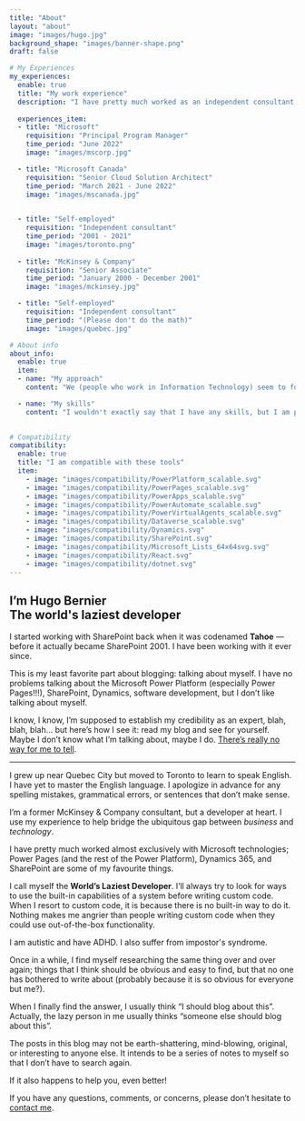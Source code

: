 ```yaml
---
title: "About"
layout: "about"
image: "images/hugo.jpg"
background_shape: "images/banner-shape.png"
draft: false

# My Experiences
my_experiences:
  enable: true
  title: "My work experience"
  description: "I have pretty much worked as an independent consultant since I was 16 years old, so I'm not going to list every company I have worked for!<br/> Every client I have ever worked for matters; here are the highlights."
  
  experiences_item:
  - title: "Microsoft"
    requisition: "Principal Program Manager"
    time_period: "June 2022"
    image: "images/mscorp.jpg"

  - title: "Microsoft Canada"
    requisition: "Senior Cloud Solution Architect"
    time_period: "March 2021 - June 2022"
    image: "images/mscanada.jpg"

    
  - title: "Self-employed"
    requisition: "Independent consultant"
    time_period: "2001 - 2021"
    image: "images/toronto.png"
    
  - title: "McKinsey & Company"
    requisition: "Senior Associate"
    time_period: "January 2000 - December 2001"
    image: "images/mckinsey.jpg"

  - title: "Self-employed"
    requisition: "Independent consultant"
    time_period: "(Please don't do the math)"
    image: "images/quebec.jpg"

# About info
about_info:
  enable: true
  item:
  - name: "My approach"
    content: "We (people who work in Information Technology) seem to forget that we write software for people -- not for computers. We also seem to treat every software project like it is the first project that we have ever done, and I drives me absolutely bonkers! Work on smaller deliverables, learn from your mistakes, and adopt a delivery mindset. Rinse and repeat."

  - name: "My skills"
    content: "I wouldn't exactly say that I have any skills, but I am passionate about a whole bunch of things. Power Platform, Dynamics 365, SharePoint (including SPFx), .NET are the obvious ones. Agile development (Certified SCRUM Master). User Experience and anything related to how we perceive and process information. Accessibility, and diversity and inclusion. Community-building and public speaking. I hope that what I lack in skills, I make up for with passion."

    
# Compatibility
compatibility:
  enable: true
  title: "I am compatible with these tools"
  item:
    - image: "images/compatibility/PowerPlatform_scalable.svg"
    - image: "images/compatibility/PowerPages_scalable.svg"
    - image: "images/compatibility/PowerApps_scalable.svg"
    - image: "images/compatibility/PowerAutomate_scalable.svg"
    - image: "images/compatibility/PowerVirtualAgents_scalable.svg"
    - image: "images/compatibility/Dataverse_scalable.svg"
    - image: "images/compatibility/Dynamics.svg"
    - image: "images/compatibility/SharePoint.svg"
    - image: "images/compatibility/Microsoft_Lists_64x64svg.svg"
    - image: "images/compatibility/React.svg"
    - image: "images/compatibility/dotnet.svg"
---
```


## I’m Hugo Bernier <br> <strong>The world's laziest developer</strong>

I started working with SharePoint back when it was codenamed **Tahoe** — before it actually became SharePoint 2001. I have been working with it ever since.

This is my least favorite part about blogging: talking about myself. I have no problems talking about the Microsoft Power Platform (especially Power Pages!!!), SharePoint, Dynamics, software development, but I don’t like talking about myself.

I know, I know, I’m supposed to establish my credibility as an expert, blah, blah, blah… but here’s how I see it: read my blog and see for yourself. Maybe I don’t know what I’m talking about, maybe I do. [There’s really no way for me to tell](https://en.wikipedia.org/wiki/Dunning%E2%80%93Kruger_effect).

* * *

I grew up near Quebec City but moved to Toronto to learn to speak English. I have yet to master the English language. I apologize in advance for any spelling mistakes, grammatical errors, or sentences that don’t make sense.

I’m a former McKinsey & Company consultant, but a developer at heart. I use my experience to help bridge the ubiquitous gap between _business_ and _technology_.

I have pretty much worked almost exclusively with Microsoft technologies; Power Pages (and the rest of the Power Platform), Dynamics 365, and SharePoint are some of my favourite things.

I call myself the **World’s Laziest Developer**. I’ll always try to look for ways to use the built-in capabilities of a system before writing custom code. When I resort to custom code, it is because there is no built-in way to do it. Nothing makes me angrier than people writing custom code when they could use out-of-the-box functionality.

I am autistic and have ADHD. I also suffer from impostor's syndrome.

Once in a while, I find myself researching the same thing over and over again; things that I think should be obvious and easy to find, but that no one has bothered to write about (probably because it is so obvious for everyone but me?).

When I finally find the answer, I usually think “I should blog about this”. Actually, the lazy person in me usually thinks “someone else should blog about this”.

The posts in this blog may not be earth-shattering, mind-blowing, original, or interesting to anyone else. It intends to be a series of notes to myself so that I don’t have to search again.

If it also happens to help you, even better!

If you have any questions, comments, or concerns, please don’t hesitate to [contact me](contact).
